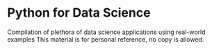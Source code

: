 # Python for Data Science
Compilation of plethora of data science applications using real-world examples
This material is for personal reference, no copy is allowed.
